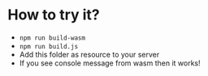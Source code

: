 # How to try it?

* `npm run build-wasm`
* `npm run build.js`
* Add this folder as resource to your server
* If you see console message from wasm then it works!
